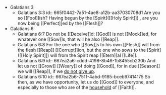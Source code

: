 - Galatians 3
	- Galatians 3:3
	  id:: 665f0442-7a51-4ae8-a12b-aa37030708d1
	  Are you so [[Fool]]ish? Having begun by the [Spirit]([[Holy Spirit]]) , are you now being [[Perfect]]ed by the [[Flesh]]?
- Galatians 6
	- Galatians 6:7
	  Do not be [[Deceive]]d: [[God]] is not [[Mock]]ed, for whatever one [[Sow]]s, that will he also [[Reap]].
	- Galatians 6:8
	  For the one who [[Sow]]s to his own [[Flesh]] will from the flesh [[Reap]] [[Corrupt]]ion, but the one who sows to the [Spirit]([[Holy Spirit]]) will from the Spirit reap [[Etern]]al [[Life]].
	- Galatians 6:9
	  id:: 667ea2a6-cddd-4198-8b46-1b8455cb230b
	  And let us not [[Grow]] [[Weary]] of doing [[Good]], for in due [[Season]] we will [[Reap]], if we [do not give up]([[Persevere]]).
	- Galatians 6:10
	  id:: 667ea2b6-7511-4abd-9185-bceb97414175
	  So then, as we have opportunity, let us do [[Good]] to everyone, and especially to those who are of the [household]([[Church]]) of [[Faith]].